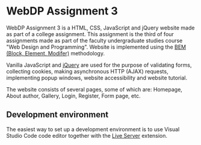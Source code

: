 # WebDP Assignment 3

WebDP Assignment 3 is a HTML, CSS, JavaScript and jQuery website made as part of a college assignment.
This assignment is the third of four assignments made as part of the faculty undergraduate studies course "Web Design and Programming".
Website is implemented using the [BEM (Block, Element, Modifer)](https://en.bem.info/methodology/) methodology.

Vanilla JavaScript and [jQuery](https://jquery.com/) are used for the purpose of validating forms, collecting cookies, making asynchronous HTTP (AJAX) requests, implementing popup windows, 
website accessibility and website tutorial.

The website consists of several pages, some of which are: Homepage, About author, Gallery, Login, Register, Form page, etc.

## Development environment

The easiest way to set up a development environment is to use Visual Studio Code code editor
together with the [Live Server](https://marketplace.visualstudio.com/items?itemName=ritwickdey.LiveServer) extension.
